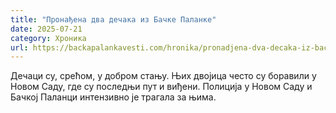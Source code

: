 ```yaml
---
title: "Пронађена два дечака из Бачке Паланке"
date: 2025-07-21
category: Хроника
url: https://backapalankavesti.com/hronika/pronadjena-dva-decaka-iz-backe-palanke/
---
```


Дечаци су, срећом, у добром стању. Њих двојица често су боравили у Новом Саду, где су последњи пут и виђени. Полиција у Новом Саду и Бачкој Паланци интензивно је трагала за њима.
